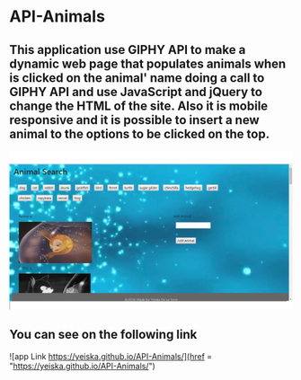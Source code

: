 # API-Animals
## This application use GIPHY API to make a dynamic web page that populates animals when is clicked on the animal' name doing a call to GIPHY API and use JavaScript and jQuery to change the HTML of the site. Also it is mobile responsive and it is possible to insert a new animal to the options to be clicked on the top.
![app Image](/assets/images/animal.png)
## You can see on the following link
![app Link https://yeiska.github.io/API-Animals/](href = "https://yeiska.github.io/API-Animals/")
